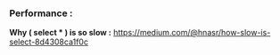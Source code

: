 

### Performance :

**Why ( select * ) is so slow :**
	https://medium.com/@hnasr/how-slow-is-select-8d4308ca1f0c 
